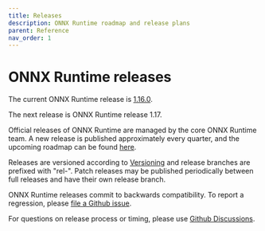 ```yaml
---
title: Releases
description: ONNX Runtime roadmap and release plans
parent: Reference
nav_order: 1
---
```


# ONNX Runtime releases

The current ONNX Runtime release is [1.16.0](https://github.com/microsoft/onnxruntime/releases/tag/v1.16.0).

The next release is ONNX Runtime release 1.17.

Official releases of ONNX Runtime are managed by the core ONNX Runtime team. A new release is published approximately every quarter, and the upcoming roadmap can be found [here](https://github.com/microsoft/onnxruntime/wiki/Upcoming-Release-Roadmap).

Releases are versioned according to [Versioning](https://github.com/microsoft/onnxruntime/blob/main/docs/Versioning.md) and release branches are prefixed with "rel-". Patch releases may be published periodically between full releases and have their own release branch.

ONNX Runtime releases commit to backwards compatibility. To report a regression, please [file a Github issue](https://github.com/microsoft/onnxruntime/issues/new/choose).

For questions on release process or timing, please use [Github Discussions](https://github.com/microsoft/onnxruntime/discussions).
